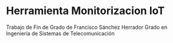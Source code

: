 # Herramienta Monitorizacion IoT
Trabajo de Fin de Grado de Francisco Sánchez Herrador Grado en Ingeniería de Sistemas de Telecomunicación
